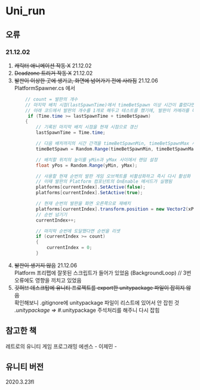 # Uni_run

## 오류

### 21.12.02 
1. ~~캐릭터 애니메이션 작동 X~~ 21.12.02
2. ~~Deadzone 트리거 작동 X~~ 21.12.02
3. ~~발판이 이상한 곳에 생기고, 화면에 넘어가기 전에 사라짐~~ 21.12.06  
    PlatformSpawner.cs 에서 
    ```C#
        // count = 발판의 개수
        // 마지막 배치 시점(lastSpawnTime)에서 timeBetSpawn 이상 시간이 흘렀다면 인덱스를 증가시켜, 다음 인덱스의 발판을 지정 위치로 이동시키는 코드
        // 아래 코드에서 발판의 개수를 1개로 해두고 테스트를 했기에, 발판이 카메라를 다 지나가기도 전에 지정된 위치로 이동하게 된것
         if (Time.time >= lastSpawnTime + timeBetSpawn)
        {
            // 기록된 마지막 배치 시점을 현재 시점으로 갱신
            lastSpawnTime = Time.time;

            // 다음 배치까지의 시간 간격을 timeBetSpawnMin, timeBetSpawnMax 사이에서 랜덤 설정
            timeBetSpawn = Random.Range(timeBetSpawnMin, timeBetSpawnMax);

            // 배치할 위치의 높이를 yMin과 yMax 사이에서 랜덤 설정
            float yPos = Random.Range(yMin, yMax);

            // 사용할 현재 순번의 발판 게임 오브젝트를 비활성화하고 즉시 다시 활성화
            // 이때 발판의 Platform 컴포넌트의 OnEnable 메서드가 실행됨
            platforms[currentIndex].SetActive(false);
            platforms[currentIndex].SetActive(true);

            // 현재 순번의 발판을 화면 오른쪽으로 재배치
            platforms[currentIndex].transform.position = new Vector2(xPos, yPos);
            // 순번 넘기기
            currentIndex++;

            // 마지막 순번에 도달했다면 순번을 리셋
            if (currentIndex >= count)
            {
                currentIndex = 0;
            }
    ```
4. ~~발판이 생기지 않음~~ 21.12.06  
    Platform 프리펩에 잘못된 스크립트가 들어가 있었음 (BackgroundLoop) // 3번 오류에도 영향을 끼치고 있었음
5. ~~깃허브 데스크탑에 유니티 프로젝트를 export한 unitypackage 파일이 잡히지 않음~~  
확인해보니 .gitignore에 unitypackage 파일이 리스트에 있어서 안 잡힌 것  
*.unitypackage => #*.unitypackage
주석처리를 해주니 다시 잡힘

## 참고한 책
레트로의 유니티 게임 프로그래밍 에센스 - 이제민 - 

## 유니티 버전
2020.3.23fl
